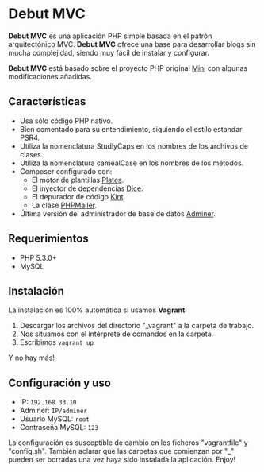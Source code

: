 <h1>Debut MVC</h1>

<p><b>Debut MVC</b> es una aplicación PHP simple basada en el patrón arquitectónico MVC. <b>Debut MVC</b> ofrece una base para desarrollar blogs sin mucha complejidad, siendo muy fácil de instalar y configurar.</p> 

<p><b>Debut MVC</b> está basado sobre el proyecto PHP original <a href="https://github.com/panique/mini">Mini</a> con algunas modificaciones añadidas.</p>

<h2>Características</h2>
<ul>
  <li>Usa sólo código PHP nativo.</li>
  <li>Bien comentado para su entendimiento, siguiendo el estilo estandar PSR4.</li>
  <li>Utiliza la nomenclatura StudlyCaps en los nombres de los archivos de clases.</li> 
  <li>Utiliza la nomenclatura camealCase en los nombres de los métodos.</li>
  <li>Composer configurado con:
    <ul>
      <li>El motor de plantillas <a href="http://platesphp.com/">Plates</a>.</li>
      <li>El inyector de dependencias <a href="https://github.com/Level-2/Dice">Dice</a>.</li>
      <li>El depurador de código <a href="https://github.com/raveren/kint">Kint</a>.</li>
      <li>La clase <a href="https://github.com/PHPMailer/PHPMailer">PHPMailer</a>.</li>
    </ul>
  </li>
  <li>Última versión del administrador de base de datos <a href="https://www.adminer.org">Adminer</a>.</li>
</ul>

<h2>Requerimientos</h2>
<ul>
  <li>PHP 5.3.0+</li>
  <li>MySQL</li>
</ul>

<h2>Instalación</h2>
<p>La instalación es 100% automática si usamos <b>Vagrant</b>!</p>
<ol>
  <li>Descargar los archivos del directorio "_vagrant" a la carpeta de trabajo.</li>
  <li>Nos situamos con el intérprete de comandos en la carpeta.</li>
  <li>Escribimos  <code>vagrant up</code></li>
</ol>
<p> Y no hay más! </p>

<h2>Configuración y uso</h2>
<ul>
  <li>IP: <code>192.168.33.10</code></li>
  <li>Adminer: <code>IP/adminer</code></li>
  <li>Usuario MySQL: <code>root</code></li>
  <li>Contraseña MySQL: <code>123</code></li>
</ul>
<p> La configuración es susceptible de cambio en los ficheros "vagrantfile" y "config.sh". También aclarar que las carpetas que comienzan por "_" pueden ser borradas una vez haya sido instalada la aplicación. Enjoy!</p>
